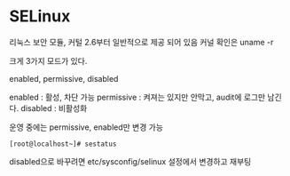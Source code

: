 # SELinux

리눅스 보안 모듈, 커털 2.6부터 일반적으로 제공 되어 있음 커널 확인은 uname -r

크게 3가지 모드가 있다.

enabled, permissive, disabled

enabled : 활성, 차단 가능
permissive : 켜져는 있지만 안막고, audit에 로그만 남긴다.
disabled : 비활성화


운영 중에는 permissive, enabled만 변경 가능

```
[root@localhost~]# sestatus
```

disabled으로 바꾸려면 etc/sysconfig/selinux 설정에서 변경하고 재부팅



